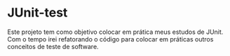 # JUnit-test

Este projeto tem como objetivo colocar em prática meus estudos de JUnit. Com o tempo irei refatorando o código para colocar em práticas outros conceitos de teste de software.
